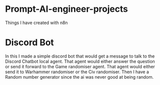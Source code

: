 # Prompt-AI-engineer-projects
Things I have created with n8n


# Discord Bot
In this I made a simple discord bot that would get a message to talk to the Discord Chatbot local agent. That agent would either answer the question or send it forward to the Game randomiser agent.
That agent would either send it to Warhammer randomiser or the Civ randomiser. Then I have a Random number generator since the ai was never good at being random.
